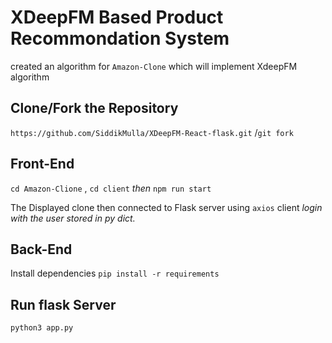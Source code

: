 # XDeepFM Based Product Recommondation System
created an algorithm for `Amazon-Clone` which will implement XdeepFM algorithm

## Clone/Fork the Repository
`https://github.com/SiddikMulla/XDeepFM-React-flask.git` /`git fork`

## Front-End
`cd Amazon-Clione` , `cd client`
<em>then</em> `npm run start`

The Displayed clone then connected to Flask server using `axios` client
<i>login with the user stored in py dict.</i>

## Back-End
Install dependencies 
`pip install -r requirements`

## Run flask Server 
`python3 app.py`





